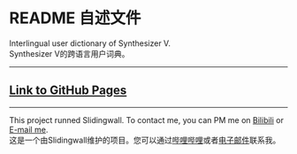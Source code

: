 # README 自述文件
Interlingual user dictionary of Synthesizer V.  
Synthesizer V的跨语言用户词典。
***
##  [Link to GitHub Pages](slidingwall.github.io/synthv-dictionaries)
***
This project runned Slidingwall. To contact me, you can PM me on [Bilibili](https://space.bilibili.com/141232009) or [E-mail me](mailto:slidingwall@outlook.com).   
这是一个由Slidingwall维护的项目。您可以通过[哔哩哔哩](https://space.bilibili.com/141232009)或者[电子邮件](mailto:slidingwall@outlook.com)联系我。
